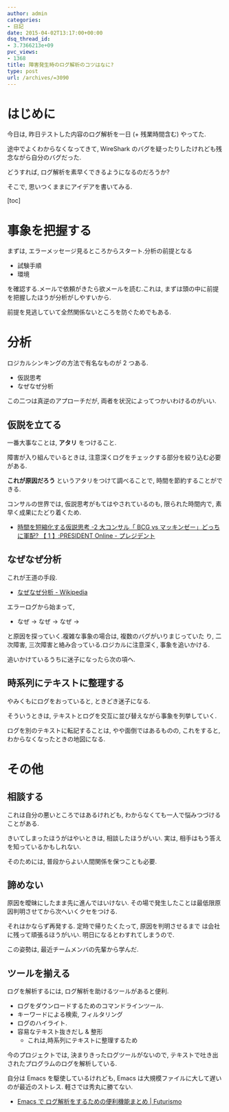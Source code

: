 ```yaml
---
author: admin
categories:
- 日記
date: 2015-04-02T13:17:00+00:00
dsq_thread_id:
- 3.7366213e+09
pvc_views:
- 1368
title: 障害発生時のログ解析のコツはなに?
type: post
url: /archives/=3090
---
```


はじめに
========

今日は, 昨日テストした内容のログ解析を一日 (+ 残業時間含む) やってた.

途中でよくわからなくなってきて, WireShark
のバグを疑ったりしたけれども残念ながら自分のバグだった.

どうすれば, ログ解析を素早くできるようになるのだろうか?

そこで, 思いつくままにアイデアを書いてみる.

\[toc\]

事象を把握する
==============

まずは, エラーメッセージ見るところからスタート.分析の前提となる

-   試験手順
-   環境

を確認する.メールで依頼がきたら欲メールを読む.これは,
まずは頭の中に前提を把握したほうが分析がしやすいから.

前提を見逃していて全然関係ないところを防ぐためでもある.

分析
====

ロジカルシンキングの方法で有名なものが 2 つある.

-   仮説思考
-   なぜなぜ分析

この二つは真逆のアプローチだが, 両者を状況によってつかいわけるのがいい.

仮説を立てる
------------

一番大事なことは, **アタリ** をつけること.

障害が入り組んでいるときは,
注意深くログをチェックする部分を絞り込む必要がある.

**これが原因だろう** というアタリをつけて調べることで,
時間を節約することができる.

コンサルの世界では, 仮説思考がもてはやされているのも, 限られた時間内で,
素早く成果にたどり着くため.

-   [時間を短縮化する仮説思考 -2 大コンサル「 BCG vs
    マッキンゼー」どっちに軍配? 【 1 】:PRESIDENT Online -
    プレジデント](http://president.jp/articles/-/9824)

なぜなぜ分析
------------

これが王道の手段.

-   [なぜなぜ分析 -
    Wikipedia](http://ja.wikipedia.org/wiki/%E3%81%AA%E3%81%9C%E3%81%AA%E3%81%9C%E5%88%86%E6%9E%90)

エラーログから始まって,

-   なぜ -&gt; なぜ -&gt; なぜ -&gt;

と原因を探っていく.複雑な事象の場合は, 複数のバグがいりまじっていた り,
二次障害, 三次障害と絡み合っている.ロジカルに注意深く, 事象を追いかける.

追いかけているうちに迷子になったら次の項へ.

時系列にテキストに整理する
--------------------------

やみくもにログをおっていると, ときどき迷子になる.

そういうときは, テキストとログを交互に並び替えながら事象を列挙していく.

ログを別のテキストに転記することは, やや面倒ではあるものの,
これをすると, わからなくなったときの地図になる.

その他
======

相談する
--------

これは自分の悪いところではあるけれども,
わからなくても一人で悩みつづけることがある.

きいてしまったほうがはやいときは, 相談したほうがいい. 実は,
相手はもう答えを知っているかもしれない.

そのためには, 普段からよい人間関係を保つことも必要.

諦めない
--------

原因を曖昧にしたまま先に進んではいけない.
その場で発生したことは最低限原因判明させてから次へいくクセをつける.

それはかならず再発する. 定時で帰りたくたって, 原因を判明させるまで
は会社に残って頑張るほうがいい. 明日になるとわすれてしまうので.

この姿勢は, 最近チームメンバの先輩から学んだ.

ツールを揃える
--------------

ログを解析するには, ログ解析を助けるツールがあると便利.

-   ログをダウンロードするためのコマンドラインツール.
-   キーワードによる検索, フィルタリング
-   ログのハイライト.
-   容易なテキスト抜きだし & 整形
    -   これは,時系列にテキストに整理するため

今のプロジェクトでは, 決まりきったログツールがないので,
テキストで吐き出されたプログラムのログを解析している.

自分は Emacs を駆使しているけれども, Emacs は大規模ファイルに大して遅い
のが最近のストレス. 軽さでは秀丸に勝てない.

-   [Emacs で ログ解析をするための便利機能まとめ |
    Futurismo](https://futurismo.biz/archives/2853)

